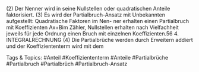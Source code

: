 (2) Der Nenner wird in seine Nullstellen oder quadratischen Anteile faktorisiert.
(3) Es wird der Partialbruch-Ansatz mit Unbekannten aufgestellt: Quadratische Faktoren im Nen-
ner erhalten einen Partialbruch mit Koeffizienten Ax+Bim Zähler, Nullstellen erhalten nach
Vielfachheit jeweils für jede Ordnung einen Bruch mit einzelnen Koeffizienten.56 4. INTEGRALRECHNUNG
(4) Die Partialbrüche werden durch Erweitern addiert und der Koeffiziententerm wird mit dem

   Tags & Topics:
   #Anteil
   #Koeffiziententerm
   #Anteile
   #Partialbrüche
   #Partialbruch
   #Partialbrüch
   #Partialbruch-Ansatz
